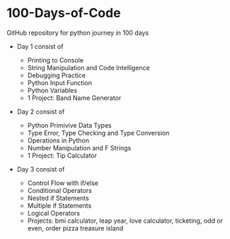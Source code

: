 # 100-Days-of-Code

GitHub repository for python journey in 100 days

- Day 1 consist of

  - Printing to Console
  - String Manipulation and Code Intelligence
  - Debugging Practice
  - Python Input Function
  - Python Variables
  - 1 Project: Band Name Generator

- Day 2 consist of

  - Python Primivive Data Types
  - Type Error, Type Checking and Type Conversion
  - Operations in Python
  - Number Manipulation and F Strings
  - 1 Project: Tip Calculator

- Day 3 consist of

  - Control Flow with if/else
  - Conditional Operators
  - Nested if Statements
  - Multiple if Statements
  - Logical Operators
  - Projects: bmi calculator, leap year, love calculator, ticketing, odd or even, order pizza treasure island
